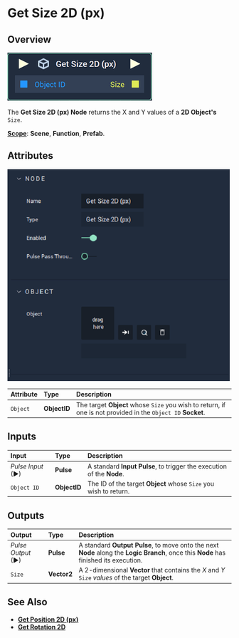 # Get Size 2D (px)

## Overview

![The Get Size 2D (px) Node.](../../../.gitbook/assets/node-get-size-2d.png)

The **Get Size 2D (px) Node** returns the X and Y values of a **2D Object's** `Size`.

[**Scope**](../../overview.md#scopes): **Scene**, **Function**, **Prefab**.

## Attributes

![The Get Size 2D (px) Node Attributes.](../../../.gitbook/assets/node-get-size-2d-attr.png)

| Attribute | Type | Description |
| :--- | :--- | :--- |
| `Object` | **ObjectID** | The target **Object** whose `Size` you wish to return, if one is not provided in the `Object ID` **Socket**. |

## Inputs

| Input | Type | Description |
| :--- | :--- | :--- |
| _Pulse Input_ \(►\) | **Pulse** | A standard **Input Pulse**, to trigger the execution of the **Node**. |
| `Object ID` | **ObjectID** | The ID of the target **Object** whose `Size` you wish to return. |

## Outputs

| Output | Type | Description |
| :--- | :--- | :--- |
| _Pulse Output_ \(►\) | **Pulse** | A standard **Output Pulse**, to move onto the next **Node** along the **Logic Branch**, once this **Node** has finished its execution. |
| `Size` | **Vector2** | A 2-dimensional **Vector** that contains the _X_ and _Y_ `Size` _values_ of the target **Object**. |

## See Also

* [**Get Position 2D (px)**](get-position-pixel.md)
* [**Get Rotation 2D**](get-rotation-pixel.md)

